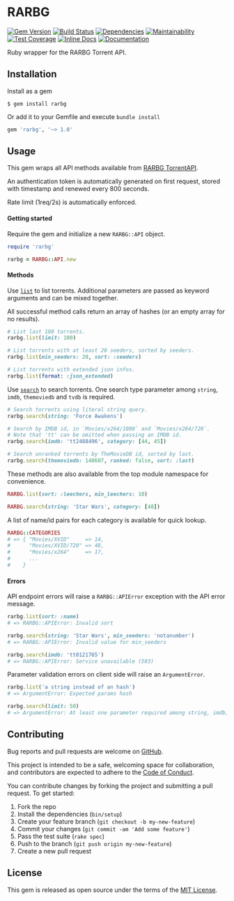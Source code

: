 # RARBG
[![Gem Version](https://img.shields.io/gem/v/rarbg.svg?colorB=brightgreen)](https://rubygems.org/gems/rarbg)
[![Build Status](https://travis-ci.org/epistrephein/rarbg.svg?branch=master)](https://travis-ci.org/epistrephein/rarbg)
[![Dependencies](https://badges.depfu.com/badges/32877a5a58ad7eb3f5db321d85a23c1b/overview.svg)](https://depfu.com/github/epistrephein/rarbg?project_id=5845)
[![Maintainability](https://api.codeclimate.com/v1/badges/adf6a91b754bb4aaacf2/maintainability)](https://codeclimate.com/github/epistrephein/rarbg/maintainability)
[![Test Coverage](https://api.codeclimate.com/v1/badges/adf6a91b754bb4aaacf2/test_coverage)](https://codeclimate.com/github/epistrephein/rarbg/test_coverage)
[![Inline Docs](https://inch-ci.org/github/epistrephein/rarbg.svg?branch=master)](https://inch-ci.org/github/epistrephein/rarbg)
[![Documentation](https://img.shields.io/badge/docs-yard-blue.svg)](https://www.rubydoc.info/github/epistrephein/rarbg/master)

Ruby wrapper for the RARBG Torrent API.

## Installation

Install as a gem

```shell
$ gem install rarbg
```

Or add it to your Gemfile and execute `bundle install`

```ruby
gem 'rarbg', '~> 1.0'
```

## Usage

This gem wraps all API methods available from [RARBG TorrentAPI](https://torrentapi.org/apidocs_v2.txt).

An authentication token is automatically generated on first request, stored with timestamp and renewed every 800 seconds.

Rate limit (1req/2s) is automatically enforced.

#### Getting started

Require the gem and initialize a new `RARBG::API` object.

```ruby
require 'rarbg'

rarbg = RARBG::API.new
```

#### Methods

Use [`list`](https://www.rubydoc.info/github/epistrephein/rarbg/RARBG%2FAPI:list) to list torrents.
Additional parameters are passed as keyword arguments and can be mixed together.

All successful method calls return an array of hashes (or an empty array for no results).

```ruby
# List last 100 torrents.
rarbg.list(limit: 100)

# List torrents with at least 20 seeders, sorted by seeders.
rarbg.list(min_seeders: 20, sort: :seeders)

# List torrents with extended json infos.
rarbg.list(format: :json_extended)
```

Use [`search`](https://www.rubydoc.info/github/epistrephein/rarbg/RARBG%2FAPI:search) to search torrents.
One search type parameter among `string`, `imdb`, `themoviedb` and `tvdb` is required.

```ruby
# Search torrents using literal string query.
rarbg.search(string: 'Force Awakens')

# Search by IMDB id, in `Movies/x264/1080` and `Movies/x264/720`.
# Note that 'tt' can be omitted when passing an IMDB id.
rarbg.search(imdb: 'tt2488496', category: [44, 45])

# Search unranked torrents by TheMovieDB id, sorted by last.
rarbg.search(themoviedb: 140607, ranked: false, sort: :last)
```

These methods are also available from the top module namespace for convenience.

```ruby
RARBG.list(sort: :leechers, min_leechers: 10)

RARBG.search(string: 'Star Wars', category: [48])
```

A list of name/id pairs for each category is available for quick lookup.

```ruby
RARBG::CATEGORIES
# => { "Movies/XVID"     => 14,
#      "Movies/XVID/720" => 48,
#      "Movies/x264"     => 17,
#      ...
#    }
```

#### Errors

API endpoint errors will raise a `RARBG::APIError` exception with the API error message.

```ruby
rarbg.list(sort: :name)
# => RARBG::APIError: Invalid sort

rarbg.search(string: 'Star Wars', min_seeders: 'notanumber')
# => RARBG::APIError: Invalid value for min_seeders

rarbg.search(imdb: 'tt0121765')
# => RARBG::APIError: Service unavailable (503)
```

Parameter validation errors on client side will raise an `ArgumentError`.

```ruby
rarbg.list('a string instead of an hash')
# => ArgumentError: Expected params hash

rarbg.search(limit: 50)
# => ArgumentError: At least one parameter required among string, imdb, tvdb, themoviedb for search mode.
```

## Contributing

Bug reports and pull requests are welcome on [GitHub](https://github.com/epistrephein/rarbg).

This project is intended to be a safe, welcoming space for collaboration,
and contributors are expected to adhere to the [Code of Conduct](https://github.com/epistrephein/rarbg/blob/master/CODE_OF_CONDUCT.md).

You can contribute changes by forking the project and submitting a pull request. To get started:

1. Fork the repo
2. Install the dependencies (`bin/setup`)
3. Create your feature branch (`git checkout -b my-new-feature`)
4. Commit your changes (`git commit -am 'Add some feature'`)
5. Pass the test suite (`rake spec`)
6. Push to the branch (`git push origin my-new-feature`)
7. Create a new pull request

## License

This gem is released as open source under the terms of the [MIT License](https://github.com/epistrephein/rarbg/blob/master/LICENSE).
